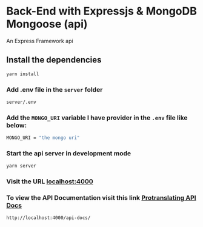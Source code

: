 # Back-End with Expressjs & MongoDB Mongoose (api)

An Express Framework api

## Install the dependencies

```bash
yarn install
```
### Add .env file in the `server` folder

```bash
server/.env
```

### Add the `MONGO_URI` variable I have provider in the `.env` file like below:

```bash
MONGO_URI = "the mongo uri"
```


### Start the api server in development mode
```bash
yarn server
```

### Visit the URL [localhost:4000](http://localhost:4000)


### To view the API Documentation visit this link [Protranslating API Docs]('http://localhost:4000/api-docs/')

```bash
http://localhost:4000/api-docs/
```

